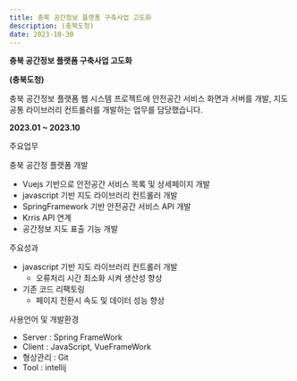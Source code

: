 ```yaml
---
title: 충북 공간정보 플랫폼 구축사업 고도화
description: (충북도청)
date: 2023-10-30
---
```


**충북 공간정보 플랫폼 구축사업 고도화**

**(충북도청)**

충북 공간정보 플랫폼 웹 시스템 프로젝트에 안전공간 서비스 화면과 서버를 개발, 지도 공통 라이브러리 컨트롤러를 개발하는 업무를 담당했습니다.  

 **2023.01 ~ 2023.10**

주요업무

충북 공간정 플랫폼 개발
- Vuejs 기반으로 안전공간 서비스 목록 및 상세페이지 개발 
- javascript 기반 지도 라이브러리 컨트롤러 개발 
- SpringFramework 기반 안전공간 서비스 API 개발
- Krris API 연계 
- 공간정보 지도 표출 기능 개발
 
주요성과
- javascript 기반 지도 라이브러리 컨트롤러 개발
    - 오류처리 시간 최소화 시켜 생산성 향상 
- 기존 코드 리팩토링 
    - 페이지 전환시 속도 및 데이터 성능 향상 
		
사용언어 및 개발환경 

- Server : Spring FrameWork
- Client : JavaScript, VueFrameWork
- 형상관리 : Git
- Tool : intellij
